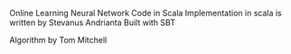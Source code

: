 Online Learning Neural Network Code in Scala
Implementation in scala is written by Stevanus Andrianta
Built with SBT

Algorithm by Tom Mitchell
